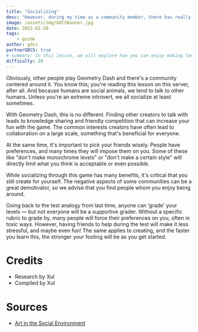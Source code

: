 ```yaml
---
title: "Socializing"
desc: "However, during my time as a community member, there has really only been one moderator that has truly stood out to me as being helpful and outgoing."
image: /assets/img/GDCSBanner.jpg
date: 2022-02-20
tags:
    - guide
author: gdcs
partnerGDCS: true
# summary: In this lesson, we will explore how you can enjoy making levels.
difficulty: 20
---
```


Obviously, other people play Geometry Dash and there's a community centered around it. You know this; you're reading this lesson on this server, after all. And because humans are social animals, we tend to talk to other humans. Unless you're an extreme introvert, we all socialize at least sometimes.

With Geometry Dash, this is no different. Finding other creators to talk with leads to knowledge sharing and friendly competition that can increase your fun with the game. The common interests creators have often lead to collaboration on a large scale, something that's beneficial for everyone.

At the same time, it's important to pick your friends wisely. People have preferences, and many times they will impose them on you. Some of these like "don't make monochrome levels" or "don't make a certain style" will directly limit what you think is acceptable or even possible.

While socializing through this game has many benefits, it's critical that you still create for yourself. The negative aspects of some communities can be a great demotivator, so we advise that you find people whom you enjoy being around.

Going back to the test analogy from last time, anyone can ‘grade' your levels — but not everyone will be a supportive grader. Without a specific rubric to grade by, many people will force their preferences on you, often in toxic ways. However, having friends to help during the test will make it less stressful, and maybe even fun! The same applies to creating, and the faster you learn this, the stronger your footing will be as you get started.

# Credits                                                            

* Research by Xul
* Compiled by Xul

# Sources

* [Art in the Social Environment](https://medium.com/conscious-paradoxalism/art-in-the-social-environment-6191786980e4)